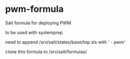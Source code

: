 # pwm-formula
Salt formula for deploying PWM

to be used with systemprep

need to append /srv/salt/states/base/top.sls with '    - pwm'

clone this formula to /srv/salt/formulas/
